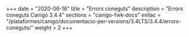 +++
date        = "2020-06-16"
title       = "Errors coneguts"
description = "Errors coneguts Canigó 3.4.4"
sections    = "canigo-fwk-docs"
enllac		= "/plataformes/canigo/documentacio-per-versions/3.4LTS/3.4.4/errors-coneguts/"
weight      = 2
+++
